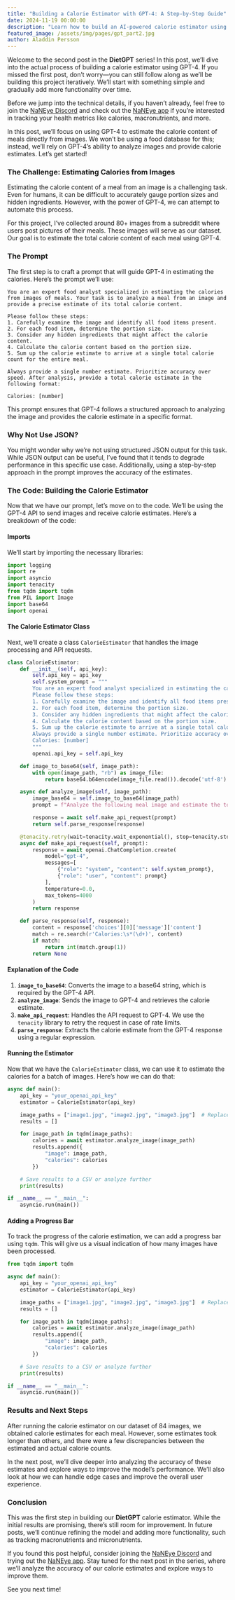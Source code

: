 ```yaml
---
title: "Building a Calorie Estimator with GPT-4: A Step-by-Step Guide"
date: 2024-11-19 00:00:00
description: "Learn how to build an AI-powered calorie estimator using GPT-4's image analysis capabilities to automatically estimate calories from meal photos."
featured_image: /assets/img/pages/gpt_part2.jpg
author: Aladdin Persson
---
```




Welcome to the second post in the **DietGPT** series! In this post, we’ll dive into the actual process of building a calorie estimator using GPT-4. If you missed the first post, don’t worry—you can still follow along as we’ll be building this project iteratively. We’ll start with something simple and gradually add more functionality over time.

Before we jump into the technical details, if you haven’t already, feel free to join the [NaNEye Discord](https://discord.gg/Q2Xz5Atzze) and check out the [NaNEye app](https://apps.apple.com/us/app/naneye/id6612032845) if you’re interested in tracking your health metrics like calories, macronutrients, and more.

In this post, we’ll focus on using GPT-4 to estimate the calorie content of meals directly from images. We won’t be using a food database for this; instead, we’ll rely on GPT-4’s ability to analyze images and provide calorie estimates. Let’s get started!

### The Challenge: Estimating Calories from Images

Estimating the calorie content of a meal from an image is a challenging task. Even for humans, it can be difficult to accurately gauge portion sizes and hidden ingredients. However, with the power of GPT-4, we can attempt to automate this process.

For this project, I’ve collected around 80+ images from a subreddit where users post pictures of their meals. These images will serve as our dataset. Our goal is to estimate the total calorie content of each meal using GPT-4.

### The Prompt

The first step is to craft a prompt that will guide GPT-4 in estimating the calories. Here’s the prompt we’ll use:

```text
You are an expert food analyst specialized in estimating the calories from images of meals. Your task is to analyze a meal from an image and provide a precise estimate of its total calorie content.

Please follow these steps:
1. Carefully examine the image and identify all food items present.
2. For each food item, determine the portion size.
3. Consider any hidden ingredients that might affect the calorie content.
4. Calculate the calorie content based on the portion size.
5. Sum up the calorie estimate to arrive at a single total calorie count for the entire meal.

Always provide a single number estimate. Prioritize accuracy over speed. After analysis, provide a total calorie estimate in the following format:

Calories: [number]
```

This prompt ensures that GPT-4 follows a structured approach to analyzing the image and provides the calorie estimate in a specific format.

### Why Not Use JSON?

You might wonder why we’re not using structured JSON output for this task. While JSON output can be useful, I’ve found that it tends to degrade performance in this specific use case. Additionally, using a step-by-step approach in the prompt improves the accuracy of the estimates.

### The Code: Building the Calorie Estimator

Now that we have our prompt, let’s move on to the code. We’ll be using the GPT-4 API to send images and receive calorie estimates. Here’s a breakdown of the code:

#### Imports

We’ll start by importing the necessary libraries:

```python
import logging
import re
import asyncio
import tenacity
from tqdm import tqdm
from PIL import Image
import base64
import openai
```

#### The Calorie Estimator Class

Next, we’ll create a class `CalorieEstimator` that handles the image processing and API requests.

```python
class CalorieEstimator:
    def __init__(self, api_key):
        self.api_key = api_key
        self.system_prompt = """
        You are an expert food analyst specialized in estimating the calories from images of meals. Your task is to analyze a meal from an image and provide a precise estimate of its total calorie content.
        Please follow these steps:
        1. Carefully examine the image and identify all food items present.
        2. For each food item, determine the portion size.
        3. Consider any hidden ingredients that might affect the calorie content.
        4. Calculate the calorie content based on the portion size.
        5. Sum up the calorie estimate to arrive at a single total calorie count for the entire meal.
        Always provide a single number estimate. Prioritize accuracy over speed. After analysis, provide a total calorie estimate in the following format:
        Calories: [number]
        """
        openai.api_key = self.api_key

    def image_to_base64(self, image_path):
        with open(image_path, "rb") as image_file:
            return base64.b64encode(image_file.read()).decode('utf-8')

    async def analyze_image(self, image_path):
        image_base64 = self.image_to_base64(image_path)
        prompt = f"Analyze the following meal image and estimate the total calorie content:\n{image_base64}"

        response = await self.make_api_request(prompt)
        return self.parse_response(response)

    @tenacity.retry(wait=tenacity.wait_exponential(), stop=tenacity.stop_after_attempt(5))
    async def make_api_request(self, prompt):
        response = await openai.ChatCompletion.create(
            model="gpt-4",
            messages=[
                {"role": "system", "content": self.system_prompt},
                {"role": "user", "content": prompt}
            ],
            temperature=0.0,
            max_tokens=4000
        )
        return response

    def parse_response(self, response):
        content = response['choices'][0]['message']['content']
        match = re.search(r'Calories:\s*(\d+)', content)
        if match:
            return int(match.group(1))
        return None
```

#### Explanation of the Code

1. **`image_to_base64`**: Converts the image to a base64 string, which is required by the GPT-4 API.
2. **`analyze_image`**: Sends the image to GPT-4 and retrieves the calorie estimate.
3. **`make_api_request`**: Handles the API request to GPT-4. We use the `tenacity` library to retry the request in case of rate limits.
4. **`parse_response`**: Extracts the calorie estimate from the GPT-4 response using a regular expression.

#### Running the Estimator

Now that we have the `CalorieEstimator` class, we can use it to estimate the calories for a batch of images. Here’s how we can do that:

```python
async def main():
    api_key = "your_openai_api_key"
    estimator = CalorieEstimator(api_key)

    image_paths = ["image1.jpg", "image2.jpg", "image3.jpg"]  # Replace with your image paths
    results = []

    for image_path in tqdm(image_paths):
        calories = await estimator.analyze_image(image_path)
        results.append({
            "image": image_path,
            "calories": calories
        })

    # Save results to a CSV or analyze further
    print(results)

if __name__ == "__main__":
    asyncio.run(main())
```

#### Adding a Progress Bar

To track the progress of the calorie estimation, we can add a progress bar using `tqdm`. This will give us a visual indication of how many images have been processed.

```python
from tqdm import tqdm

async def main():
    api_key = "your_openai_api_key"
    estimator = CalorieEstimator(api_key)

    image_paths = ["image1.jpg", "image2.jpg", "image3.jpg"]  # Replace with your image paths
    results = []

    for image_path in tqdm(image_paths):
        calories = await estimator.analyze_image(image_path)
        results.append({
            "image": image_path,
            "calories": calories
        })

    # Save results to a CSV or analyze further
    print(results)

if __name__ == "__main__":
    asyncio.run(main())
```

### Results and Next Steps

After running the calorie estimator on our dataset of 84 images, we obtained calorie estimates for each meal. However, some estimates took longer than others, and there were a few discrepancies between the estimated and actual calorie counts.

In the next post, we’ll dive deeper into analyzing the accuracy of these estimates and explore ways to improve the model’s performance. We’ll also look at how we can handle edge cases and improve the overall user experience.

### Conclusion

This was the first step in building our **DietGPT** calorie estimator. While the initial results are promising, there’s still room for improvement. In future posts, we’ll continue refining the model and adding more functionality, such as tracking macronutrients and micronutrients.

If you found this post helpful, consider joining the [NaNEye Discord](https://discord.gg/Q2Xz5Atzze) and trying out the [NaNEye app](https://apps.apple.com/us/app/naneye/id6612032845). Stay tuned for the next post in the series, where we’ll analyze the accuracy of our calorie estimates and explore ways to improve them.

See you next time!